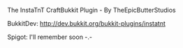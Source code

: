 The InstaTnT CraftBukkit Plugin - By TheEpicButterStudios

BukkitDev: http://dev.bukkit.org/bukkit-plugins/instatnt

Spigot: I'll remember soon -.-
